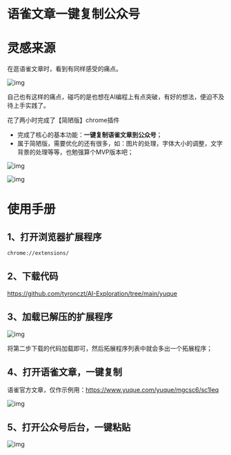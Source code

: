 # 语雀文章一键复制公众号

# 灵感来源

在逛语雀文章时，看到有同样感受的痛点。

![img](https://cdn.nlark.com/yuque/0/2025/png/22165187/1741857556634-31a4033f-68a8-46f1-aa54-c1ba152ce1d7.png)

自己也有这样的痛点，碰巧的是也想在AI编程上有点突破，有好的想法，便迫不及待上手实践了。

花了两小时完成了【简陋版】chrome插件

- 完成了核心的基本功能：**一键复制语雀文章到公众号**；
- 属于简陋版，需要优化的还有很多，如：图片的处理，字体大小的调整，文字背景的处理等等，也勉强算个MVP版本吧；

![img](https://cdn.nlark.com/yuque/0/2025/png/22165187/1741857007588-436e5fd0-ddb9-4efe-8644-63290cf5d51f.png)

![img](https://cdn.nlark.com/yuque/0/2025/png/22165187/1741857076331-883dfe4a-d0c8-405c-90e5-50502f8c2acb.png)

# 使用手册

## 1、打开浏览器扩展程序

```cmd
chrome://extensions/
```

## 2、下载代码

https://github.com/tyronczt/AI-Exploration/tree/main/yuque

## 3、加载已解压的扩展程序

![img](https://cdn.nlark.com/yuque/0/2025/png/22165187/1741858327825-4727258a-d913-48b0-a79b-864c248d3a32.png)

将第二步下载的代码加载即可，然后拓展程序列表中就会多出一个拓展程序；

## 4、打开语雀文章，一键复制

语雀官方文章，仅作示例用：https://www.yuque.com/yuque/mgcsc6/sc1leq

![img](https://cdn.nlark.com/yuque/0/2025/png/22165187/1741858552765-056b5e7f-1b40-4b77-98e5-8605b0113dd9.png)

## 5、打开公众号后台，一键粘贴

![img](https://cdn.nlark.com/yuque/0/2025/png/22165187/1741858679205-16713206-bd3f-4720-9d38-092424036a37.png)
